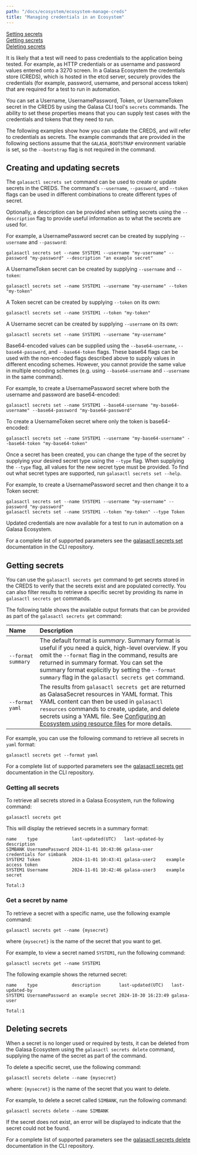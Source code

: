```yaml
---
path: "/docs/ecosystem/ecosystem-manage-creds"
title: "Managing credentials in an Ecosystem"
---
```


[Setting secrets](#setting-secrets)<br>
[Getting secrets](#getting-secrets)<br>
[Deleting secrets](#deleting-secrets)<br>

It is likely that a test will need to pass credentials to the application being tested. For example, as HTTP credentials or as username and password values entered onto a 3270 screen. In a Galasa Ecosystem the credentials store (CREDS), which is hosted in the etcd server, securely provides the credentials (for example, password, username, and personal access token) that are required for a test to run in automation.  

You can set a Username, UsernamePassword, Token, or UsernameToken secret in the CREDS by using the Galasa CLI tool's `secrets` commands. The ability to set these properties means that you can supply test cases with the credentials and tokens that they need to run.

The following examples show how you can update the CREDS, and will refer to credentials as secrets. The example commands that are provided in the following sections assume that the `GALASA_BOOTSTRAP` environment variable is set, so the `--bootstrap` flag is not required in the command.

## <a name="setting-secrets"></a>Creating and updating secrets

The `galasactl secrets set` command can be used to create or update secrets in the CREDS. The command's `--username`, `--password`, and `--token` flags can be used in different combinations to create different types of secret.

Optionally, a description can be provided when setting secrets using the `--description` flag to provide useful information as to what the secrets are used for.

For example, a UsernamePassword secret can be created by supplying `--username` and `--password`:

```
galasactl secrets set --name SYSTEM1 --username "my-username" --password "my-password" --description "an example secret"
```

A UsernameToken secret can be created by supplying `--username` and `--token`:

```
galasactl secrets set --name SYSTEM1 --username "my-username" --token "my-token"
```

A Token secret can be created by supplying `--token` on its own:
```
galasactl secrets set --name SYSTEM1 --token "my-token"
```

A Username secret can be created by supplying `--username` on its own:

```
galasactl secrets set --name SYSTEM1 --username "my-username"
```

Base64-encoded values can be supplied using the `--base64-username`, `--base64-password`, and `--base64-token` flags. These base64 flags can be used with the non-encoded flags described above to supply values in different encoding schemes. However, you cannot provide the same value in multiple encoding schemes (e.g. using `--base64-username` and `--username` in the same command).

For example, to create a UsernamePassword secret where both the username and password are base64-encoded:

```
galasactl secrets set --name SYSTEM1 --base64-username "my-base64-username" --base64-password "my-base64-password"
```

To create a UsernameToken secret where only the token is base64-encoded:

```
galasactl secrets set --name SYSTEM1 --username "my-base64-username" --base64-token "my-base64-token"
```

Once a secret has been created, you can change the type of the secret by supplying your desired secret type using the `--type` flag. When supplying the `--type` flag, all values for the new secret type must be provided. To find out what secret types are supported, run `galasactl secrets set --help`.

For example, to create a UsernamePassword secret and then change it to a Token secret:

```
galasactl secrets set --name SYSTEM1 --username "my-username" --password "my-password"
galasactl secrets set --name SYSTEM1 --token "my-token" --type Token
```

Updated credentials are now available for a test to run in automation on a Galasa Ecosystem.

For a complete list of supported parameters see the <a href="https://github.com/galasa-dev/cli/blob/main/docs/generated/galasactl_secrets_set.md" target="_blank" rel="noopener noreferrer">galasactl secrets set</a> documentation in the CLI repository.

## <a name="getting-secrets"></a>Getting secrets

You can use the `galasactl secrets get` command to get secrets stored in the CREDS to verify that the secrets exist and are populated correctly. You can also filter results to retrieve a specific secret by providing its name in `galasactl secrets get` commands.

The following table shows the available output formats that can be provided as part of the `galasactl secrets get` command:

| Name |  Description  |
| :---- | :-------- | 
| `--format summary` | The default format is _summary_. Summary format is useful if you need a quick, high-level overview. If you omit the `--format` flag in the command, results are returned in summary format. You can set the summary format explicitly by setting the `--format summary` flag in the `galasactl secrets get` command.   | 
| `--format yaml` |  The results from `galasactl secrets get` are returned as GalasaSecret resources in YAML format. This YAML content can then be used in `galasactl resources` commands to create, update, and delete secrets using a YAML file. See [Configuring an Ecosystem using resource files](../ecosystem/resources-yaml) for more details.|

For example, you can use the following command to retrieve all secrets in `yaml` format:

```
galasactl secrets get --format yaml
```

For a complete list of supported parameters see the <a href="https://github.com/galasa-dev/cli/blob/main/docs/generated/galasactl_secrets_get.md" target="_blank" rel="noopener noreferrer">galasactl secrets get</a> documentation in the CLI repository.

### Getting all secrets

To retrieve all secrets stored in a Galasa Ecosystem, run the following command:
```
galasactl secrets get
```

This will display the retrieved secrets in a summary format:

```
name    type             last-updated(UTC)   last-updated-by description
SIMBANK UsernamePassword 2024-11-01 10:43:06 galasa-user     credentials for simbank
SYSTEM2 Token            2024-11-01 10:43:41 galasa-user2    example access token
SYSTEM1 Username         2024-11-01 10:42:46 galasa-user3    example secret

Total:3
```

### Get a secret by name

To retrieve a secret with a specific name, use the following example command:

```
galasactl secrets get --name {mysecret}
```

where `{mysecret}` is the name of the secret that you want to get.

For example, to view a secret named `SYSTEM1`, run the following command:

```
galasactl secrets get --name SYSTEM1
```

The following example shows the returned secret:

```
name    type             description       last-updated(UTC)   last-updated-by
SYSTEM1 UsernamePassword an example secret 2024-10-30 16:23:49 galasa-user

Total:1
```

## <a name="deleting-secrets"></a>Deleting secrets

When a secret is no longer used or required by tests, it can be deleted from the Galasa Ecosystem using the `galasactl secrets delete` command, supplying the name of the secret as part of the command.

To delete a specific secret, use the following command:

```
galasactl secrets delete --name {mysecret}
```

where:
`{mysecret}` is the name of the secret that you want to delete.


For example, to delete a secret called `SIMBANK`, run the following command:

```
galasactl secrets delete --name SIMBANK
```

If the secret does not exist, an error will be displayed to indicate that the secret could not be found.

For a complete list of supported parameters see the <a href="https://github.com/galasa-dev/cli/blob/main/docs/generated/galasactl_secrets_delete.md" target="_blank" rel="noopener noreferrer">galasactl secrets delete</a> documentation in the CLI repository.
